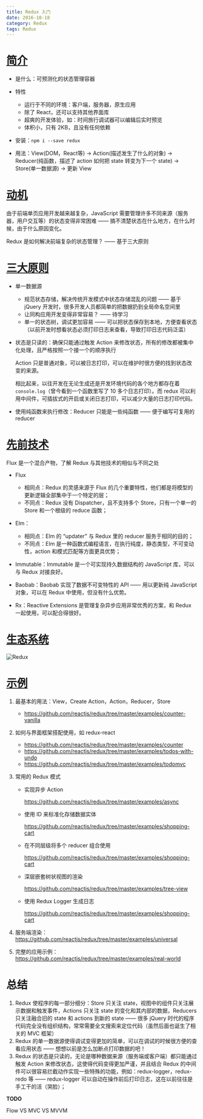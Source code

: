 ```yaml
---
title: Redux 入门
date: 2016-10-18
category: Redux
tags: Redux
---
```


# [简介](http://cn.redux.js.org/)
- 是什么：可预测化的状态管理容器
- 特性

    - 运行于不同的环境：客户端，服务器，原生应用
    - 除了 React，还可以支持其他界面库
    - 超爽的开发体验，如：时间旅行调试器可以编辑后实时预览
    - 体积小，只有 2KB，且没有任何依赖

- 安装：`npm i --save redux`
- 用法：View(DOM，React等) -> Action(描述发生了什么的对象) -> Reducer(纯函数，描述了 action 如何把 state 转变为下一个 state) -> Store(单一数据源) -> 更新 View

# [动机](http://cn.redux.js.org/docs/introduction/Motivation.html)
由于前端单页应用开发越来越复杂，JavaScript 需要管理许多不同来源（服务器，用户交互等）的状态变得非常困难 —— 搞不清楚状态在什么地方，在什么时候，由于什么原因变化。

Redux 是如何解决前端复杂的状态管理？ —— 基于三大原则

# [三大原则](http://cn.redux.js.org/docs/introduction/ThreePrinciples.html)
- 单一数据源
    
    - 规范状态存储，解决传统开发模式中状态存储混乱的问题 ——  基于 jQuery 开发时，很多开发人员都简单的把数据扔到全局命名空间里
    - 让同构应用开发变得非常容易？ —— 待学习
    - 单一的状态树，调试更加容易 —— 可以把状态保存到本地，方便查看状态（以前开发时想看状态必须打印日志来查看，导致打印日志代码泛滥）

- 状态是只读的：确保只能通过触发 Action 来修改状态，所有的修改都被集中化处理，且严格按照一个接一个的顺序执行

    Action 只是普通对象，可以被日志打印，可以在维护时很方便的找到状态改变的来源。

    相比起来，以往开发在无论生成还是开发环境代码的各个地方都存在着 `console.log`（曾今看到一个函数里写了 10 多个日志打印）。而 redux 可以利用中间件，可插拔式的开启或关闭日志打印，可以减少大量的日志打印代码。

- 使用纯函数来执行修改：Reducer 只能是一些纯函数 —— 便于编写可复用的 reducer

# [先前技术](http://cn.redux.js.org/docs/introduction/PriorArt.html)
Flux 是一个混合产物，了解 Redux 与其他技术的相似与不同之处

- Flux

    - 相同点：Redux 的灵感来源于 Flux 的几个重要特性，他们都是将模型的更新逻辑全部集中于一个特定的层；
    - 不同点：Redux 没有 Dispatcher，且不支持多个 Store，只有一个单一的 Store 和一个根级的 reduce 函数；

- Elm：

    - 相同点：Elm 的 “updater” 与 Redux 里的 reducer 服务于相同的目的；
    - 不同点：Elm 是一种函数式编程语言，在执行纯度，静态类型，不可变动性，action 和模式匹配等方面更具优势；

- Immutable：Immutable 是一个可实现持久数据结构的 JavaScript 库，可以与 Redux 对接良好。
- Baobab：Baobab 实现了数据不可变特性的 API —— 用以更新纯 JavaScript 对象，可以在 Redux 中使用，但没有什么优势。
- Rx：Reactive Extensions 是管理复杂异步应用非常优秀的方案，和 Redux 一起使用，可以配合得很好。

# [生态系统](http://cn.redux.js.org/docs/introduction/Ecosystem.html)
![Redux](../../images/redux/Redux.png)

# [示例](http://cn.redux.js.org/docs/introduction/Examples.html)
1. 最基本的用法：View，Create Action，Action，Reducer，Store

    - https://github.com/reactjs/redux/tree/master/examples/counter-vanilla

2. 如何与界面框架搭配使用，如 redux-react

    - https://github.com/reactjs/redux/tree/master/examples/counter
    - https://github.com/reactjs/redux/tree/master/examples/todos-with-undo
    - https://github.com/reactjs/redux/tree/master/examples/todomvc

3. 常用的 Redux 模式

    - 实现异步 Action
    
        https://github.com/reactjs/redux/tree/master/examples/async

    - 使用 ID 来标准化存储数据实体

        https://github.com/reactjs/redux/tree/master/examples/shopping-cart

    - 在不同层级将多个 reducer 组合使用

        https://github.com/reactjs/redux/tree/master/examples/shopping-cart

    - 深层嵌套树状视图的渲染

        https://github.com/reactjs/redux/tree/master/examples/tree-view

    - 使用 Redux Logger 生成日志
    
        https://github.com/reactjs/redux/tree/master/examples/shopping-cart

4. 服务端渲染：https://github.com/reactjs/redux/tree/master/examples/universal
5. 完整的应用示例：https://github.com/reactjs/redux/tree/master/examples/real-world

# 总结
1. Redux 使程序的每一部分细分：Store 只关注 state，视图中的组件只关注展示数据和触发事件，Actions 只关注 state 的变化和其内部的数据，Reducers 只关注融合旧的 state 和 actions 到新的 state —— 很多 jQuery 时代的程序代码完全没有组织结构，常常需要全文搜索来定位代码（虽然后面也诞生了相关的 
MVC 框架）
2. Redux 的单一数据源使得调试变得更加的简单，可以在调试的时候很方便的查看应用状态 —— 想想以前是怎么加断点打印数据的吧！
3. Redux 的状态是只读的，无论是哪种数据来源（服务端或客户端）都只能通过触发 Action 来修改状态，这使得代码变得更加严谨，并且结合 Redux 的中间件可以很容易拦截动作实现一些特殊的功能，例如：redux-logger，redux-redo 等 —— redux-logger 可以自动在操作前后打印日志，这在以前往往是手工干的活（哭脸）；

**TODO**

Flow VS MVC VS MVVM
